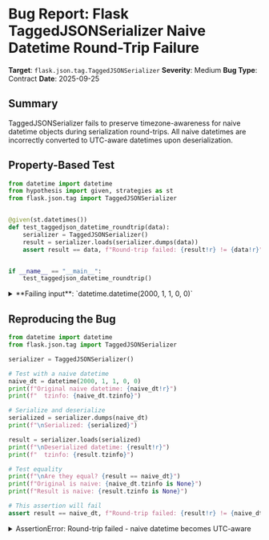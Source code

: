 # Bug Report: Flask TaggedJSONSerializer Naive Datetime Round-Trip Failure

**Target**: `flask.json.tag.TaggedJSONSerializer`
**Severity**: Medium
**Bug Type**: Contract
**Date**: 2025-09-25

## Summary

TaggedJSONSerializer fails to preserve timezone-awareness for naive datetime objects during serialization round-trips. All naive datetimes are incorrectly converted to UTC-aware datetimes upon deserialization.

## Property-Based Test

```python
from datetime import datetime
from hypothesis import given, strategies as st
from flask.json.tag import TaggedJSONSerializer


@given(st.datetimes())
def test_taggedjson_datetime_roundtrip(data):
    serializer = TaggedJSONSerializer()
    result = serializer.loads(serializer.dumps(data))
    assert result == data, f"Round-trip failed: {result!r} != {data!r}"


if __name__ == "__main__":
    test_taggedjson_datetime_roundtrip()
```

<details>

<summary>
**Failing input**: `datetime.datetime(2000, 1, 1, 0, 0)`
</summary>
```
Traceback (most recent call last):
  File "/home/npc/pbt/agentic-pbt/worker_/7/hypo.py", line 14, in <module>
    test_taggedjson_datetime_roundtrip()
    ~~~~~~~~~~~~~~~~~~~~~~~~~~~~~~~~~~^^
  File "/home/npc/pbt/agentic-pbt/worker_/7/hypo.py", line 7, in test_taggedjson_datetime_roundtrip
    def test_taggedjson_datetime_roundtrip(data):
                   ^^^
  File "/home/npc/miniconda/lib/python3.13/site-packages/hypothesis/core.py", line 2124, in wrapped_test
    raise the_error_hypothesis_found
  File "/home/npc/pbt/agentic-pbt/worker_/7/hypo.py", line 10, in test_taggedjson_datetime_roundtrip
    assert result == data, f"Round-trip failed: {result!r} != {data!r}"
           ^^^^^^^^^^^^^^
AssertionError: Round-trip failed: datetime.datetime(2000, 1, 1, 0, 0, tzinfo=datetime.timezone.utc) != datetime.datetime(2000, 1, 1, 0, 0)
Falsifying example: test_taggedjson_datetime_roundtrip(
    data=datetime.datetime(2000, 1, 1, 0, 0),  # or any other generated value
)
```
</details>

## Reproducing the Bug

```python
from datetime import datetime
from flask.json.tag import TaggedJSONSerializer

serializer = TaggedJSONSerializer()

# Test with a naive datetime
naive_dt = datetime(2000, 1, 1, 0, 0)
print(f"Original naive datetime: {naive_dt!r}")
print(f"  tzinfo: {naive_dt.tzinfo}")

# Serialize and deserialize
serialized = serializer.dumps(naive_dt)
print(f"\nSerialized: {serialized}")

result = serializer.loads(serialized)
print(f"\nDeserialized datetime: {result!r}")
print(f"  tzinfo: {result.tzinfo}")

# Test equality
print(f"\nAre they equal? {result == naive_dt}")
print(f"Original is naive: {naive_dt.tzinfo is None}")
print(f"Result is naive: {result.tzinfo is None}")

# This assertion will fail
assert result == naive_dt, f"Round-trip failed: {result!r} != {naive_dt!r}"
```

<details>

<summary>
AssertionError: Round-trip failed - naive datetime becomes UTC-aware
</summary>
```
Original naive datetime: datetime.datetime(2000, 1, 1, 0, 0)
  tzinfo: None

Serialized: {" d":"Sat, 01 Jan 2000 00:00:00 GMT"}

Deserialized datetime: datetime.datetime(2000, 1, 1, 0, 0, tzinfo=datetime.timezone.utc)
  tzinfo: UTC

Are they equal? False
Original is naive: True
Result is naive: False
Traceback (most recent call last):
  File "/home/npc/pbt/agentic-pbt/worker_/7/repo.py", line 25, in <module>
    assert result == naive_dt, f"Round-trip failed: {result!r} != {naive_dt!r}"
           ^^^^^^^^^^^^^^^^^^
AssertionError: Round-trip failed: datetime.datetime(2000, 1, 1, 0, 0, tzinfo=datetime.timezone.utc) != datetime.datetime(2000, 1, 1, 0, 0)
```
</details>

## Why This Is A Bug

The TaggedJSONSerializer violates a fundamental contract of serialization: `loads(dumps(x)) == x`. This round-trip property is essential for data preservation during serialization and is a reasonable expectation even if not explicitly documented.

Python's datetime module explicitly distinguishes between naive datetimes (without timezone information) and aware datetimes (with timezone information). This distinction is semantically important:

1. **Naive datetimes** often represent local time, abstract timestamps, or times where timezone is irrelevant
2. **Aware datetimes** represent specific moments in time with explicit timezone context
3. Python's datetime equality operator returns `False` when comparing naive and aware datetimes, even if they represent the same wall clock time

The bug occurs because `TagDateTime.to_python()` (line 216 in flask/json/tag.py) uses `werkzeug.http.parse_date()`, which according to its documentation "always returns a timezone-aware datetime object. If the string doesn't have timezone information, it is assumed to be UTC." This behavior was introduced in Werkzeug 2.0.

Applications that rely on naive datetimes will experience silent data corruption when these values pass through Flask's session serialization or any other use of TaggedJSONSerializer. For example, an application storing local times without timezone context will suddenly find all its times converted to UTC-aware datetimes after deserialization.

## Relevant Context

The TaggedJSONSerializer is a critical component in Flask, used by the SecureCookieSessionInterface to serialize session data. The serializer supports various non-standard JSON types including datetime objects, making this bug likely to affect many Flask applications.

The serialization format uses HTTP date strings (RFC 2822 format) which inherently lose the naive/aware distinction since they always include "GMT" in the string representation. This makes the bug more subtle since the serialized format looks correct but loses critical type information.

Flask source code location: `/flask/json/tag.py`, specifically:
- Line 205-217: `TagDateTime` class implementation
- Line 213: `to_json()` uses `http_date()` to serialize
- Line 216: `to_python()` uses `parse_date()` which always returns aware datetimes

Related Werkzeug documentation notes that `parse_date` was changed in version 2.0 to always return timezone-aware objects, which likely introduced or exacerbated this issue.

## Proposed Fix

The fix requires preserving the naive/aware distinction in the serialized format. Here's a backward-compatible approach that adds metadata to track whether the original datetime was naive:

```diff
--- a/flask/json/tag.py
+++ b/flask/json/tag.py
@@ -210,10 +210,20 @@ class TagDateTime(JSONTag):
         return isinstance(value, datetime)

     def to_json(self, value: t.Any) -> t.Any:
-        return http_date(value)
+        # Preserve naive/aware distinction by adding metadata
+        is_naive = value.tzinfo is None
+        return {"dt": http_date(value), "naive": is_naive}

     def to_python(self, value: t.Any) -> t.Any:
-        return parse_date(value)
+        # Handle both old string format and new dict format for compatibility
+        if isinstance(value, dict):
+            dt = parse_date(value["dt"])
+            # If original was naive, strip timezone
+            if value.get("naive", False) and dt is not None and dt.tzinfo is not None:
+                return dt.replace(tzinfo=None)
+            return dt
+        # Backward compatibility: old format always becomes aware
+        return parse_date(value)
```

This fix maintains backward compatibility by checking if the deserialized value is a dict (new format) or string (old format), ensuring existing serialized data continues to work while fixing the issue for new serializations.
